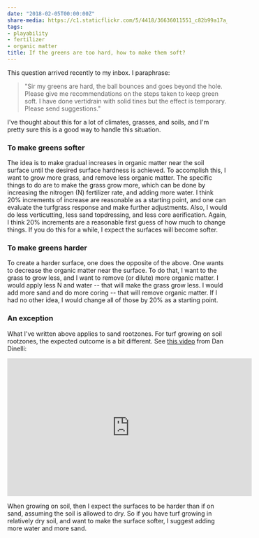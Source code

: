 ```yaml
---
date: "2018-02-05T00:00:00Z"
share-media: https://c1.staticflickr.com/5/4418/36636011551_c82b99a17a_b_d.jpg
tags:
- playability
- fertilizer
- organic matter
title: If the greens are too hard, how to make them soft?
---
```


This question arrived recently to my inbox. I paraphrase:

> "Sir my greens are hard, the ball bounces and goes beyond the hole. Please give me recommendations on the steps taken to keep green soft. I have done vertidrain with solid tines but the effect is temporary. Please send suggestions."

I've thought about this for a lot of climates, grasses, and soils, and I'm pretty sure this is a good way to handle this situation.

### To make greens softer

The idea is to make gradual increases in organic matter near the soil surface until the desired surface hardness is achieved. To accomplish this, I want to grow more grass, and remove less organic matter. The specific things to do are to make the grass grow more, which can be done by increasing the nitrogen (N) fertilizer rate, and adding more water. I think 20% increments of increase are reasonable as a starting point, and one can evaluate the turfgrass response and make further adjustments. Also, I would do less verticutting, less sand topdressing, and less core aerification. Again, I think 20% increments are a reasonable first guess of how much to change things. If you do this for a while, I expect the surfaces will become softer.

### To make greens harder

To create a harder surface, one does the opposite of the above. One wants to decrease the organic matter near the surface. To do that, I want to the grass to grow less, and I want to remove (or dilute) more organic matter. I would apply less N and water -- that will make the grass grow less. I would add more sand and do more coring -- that will remove organic matter. If I had no other idea, I would change all of those by 20% as a starting point. 

### An exception

What I've written above applies to sand rootzones. For turf growing on soil rootzones, the expected outcome is a bit different. See [this video](https://youtu.be/r1LV77z_Ziw) from Dan Dinelli:

<iframe width="560" height="315" src="https://www.youtube.com/embed/r1LV77z_Ziw?rel=0" frameborder="0" allow="autoplay; encrypted-media" allowfullscreen></iframe>

When growing on soil, then I expect the surfaces to be harder than if on sand, assuming the soil is allowed to dry. So if you have turf growing in relatively dry soil, and want to make the surface softer, I suggest adding more water and more sand.



